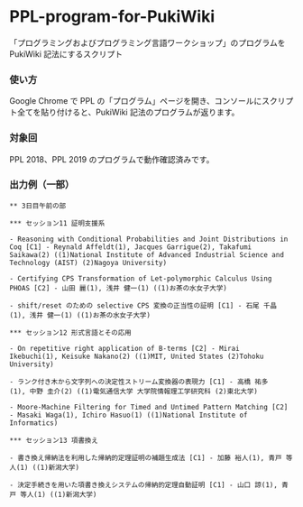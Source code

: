 # PPL-program-for-PukiWiki

「プログラミングおよびプログラミング言語ワークショップ」のプログラムを PukiWiki 記法にするスクリプト

### 使い方

Google Chrome で PPL の「プログラム」ページを開き、コンソールにスクリプト全てを貼り付けると、PukiWiki 記法のプログラムが返ります。

### 対象回
PPL 2018、PPL 2019 のプログラムで動作確認済みです。

### 出力例（一部）

```
** 3日目午前の部

*** セッション11 証明支援系

- Reasoning with Conditional Probabilities and Joint Distributions in Coq [C1] - Reynald Affeldt(1), Jacques Garrigue(2), Takafumi Saikawa(2) ((1)National Institute of Advanced Industrial Science and Technology (AIST) (2)Nagoya University)

- Certifying CPS Transformation of Let-polymorphic Calculus Using PHOAS [C2] - 山田 麗(1), 浅井 健一(1) ((1)お茶の水女子大学)

- shift/reset のための selective CPS 変換の正当性の証明 [C1] - 石尾 千晶(1), 浅井 健一(1) ((1)お茶の水女子大学)

*** セッション12 形式言語とその応用

- On repetitive right application of B-terms [C2] - Mirai Ikebuchi(1), Keisuke Nakano(2) ((1)MIT, United States (2)Tohoku University)

- ランク付き木から文字列への決定性ストリーム変換器の表現力 [C1] - 高橋 祐多(1), 中野 圭介(2) ((1)電気通信大学 大学院情報理工学研究科 (2)東北大学)

- Moore-Machine Filtering for Timed and Untimed Pattern Matching [C2] - Masaki Waga(1), Ichiro Hasuo(1) ((1)National Institute of Informatics)

*** セッション13 項書換え

- 書き換え帰納法を利用した帰納的定理証明の補題生成法 [C1] - 加藤 裕人(1), 青戸 等人(1) ((1)新潟大学)

- 決定手続きを用いた項書き換えシステムの帰納的定理自動証明 [C1] - 山口 諒(1), 青戸 等人(1) ((1)新潟大学)
```


